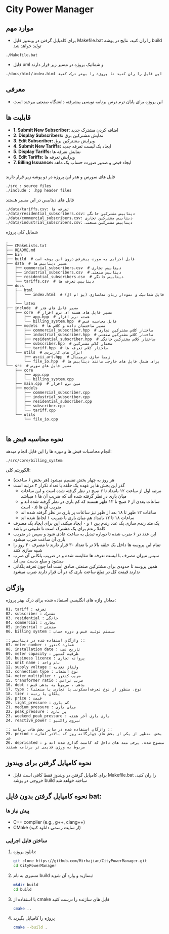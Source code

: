 # City Power Manager
## موارد مهم
- برای کامپایل گرفتن در ویندوز فایل Makefile.bat را ران کنید، نتایج در پوشه build تولید خواهد شد
```
./Makefile.bat
```
- فایل uml و شماتیک پروژه در مسیر زیر قرار دارند

```
./docs/html/index.html این فایل را ران کنید تا پروژه را بهتر درک کنید
```
## معرفی
- این پروژه برای پایان ترم درس برنامه نویسی پیشرفته دانشگاه صنعتی بیرجند است

## قابلیت ها
- **1. Submit New Subscriber:** اضافه کردن مشترک جدید
- **2. Display Subscribers:** نمایش مشترکین برق
- **3. Edit Subscriber:** ویرایش مشترکین برق
- **4. Submit New Tariffs:** ایجاد یک لیست تعرفه جدید
- **5. Display Tariffs:** نمایش تعرفه ها
- **6. Edit Tariffs:** ویرایش تعرفه ها
- **7. Billing Issuance:** ایجاد قبض و صدور صورت حساب یک ماهه

```
```
فایل های سورس و هدر این پروژه در دو پوشه زیر قرار دارند
‍‍‍
```
./src : source files
./include : .hpp header files
```
فایل های دیتابیس در این مسیر هستند
‍‍‍
```
./data/tariffs.csv: تعرفه ها
./data/residential_subscribers.csv: دیتابیس مشترکین خانگی
./data/commercial_subscribers.csv: دیتابیس مشترکین تجاری
./data/industrial_subscribers.csv: دیتابیس مشترکین صنعتی
```
شمایل کلی پروژه

```
.
├── CMakeLists.txt
├── README.md
├── bin
├── build  # فایل اجرایی به صورت پیشرفض درون این پوشه است
├── data  # مسیر دیتابیس ها
│   ├── commercial_subscribers.csv  # دیتابیس تجاری
│   ├── industrial_subscribers.csv  # دیتابیس صنعتی
│   ├── residential_subscribers.csv  # دیتابیس خانگی
│   └── tariffs.csv  # دیتابیس تعرفه ها
├── docs
│   ├── html
│   │   └── index.html  # فایل شماتیک و نمودار زبان مدلسازی (یو ام ال)
│   │
│   └── latex
├── include  # مسیر فایل های هدر
│   ├── core  # مسیر فایل های هسته ای نرم افزار
│   │   ├── app.hpp  # هسته نرم افزار
│   │   └── billing_system.hpp  # فایل محاسبه قبض
│   ├── models  # مسیر ساختمان داده و کلاس ها
│   │   ├── commercial_subscriber.hpp  # ساختار کلاس مشترکین تجاری
│   │   ├── industrial_subscriber.hpp  # ساختار کلاس مشترکین صنعتی
│   │   ├── residential_subscriber.hpp  # ساختار کلاس مشترکین خانگی
│   │   ├── subscriber.hpp  # سختار کلاس مشترکین
│   │   └── tariff.hpp  # ساختار کلاس تعرفه ها
│   └── utils  # ابزار های کاربردی
│       ├── ascii_art.hpp  # زیبا سازی ترمینال
│       └── file_io.hpp  # برای هندل فایل های خارجی مانند دیتابیس ها
└── src  # مسیر فایل های سورس
    ├── core
    │   ├── app.cpp
    │   └── billing_system.cpp
    ├── main.cpp  # مین نرم افزار
    ├── models
    │   ├── commercial_subscriber.cpp
    │   ├── industrial_subscriber.cpp
    │   ├── residential_subscriber.cpp
    │   ├── subscriber.cpp
    │   └── tariff.cpp
    └── utils
        └── file_io.cpp


```

## نحوه محاسبه قبض ها
انجام محاسبات قبض ها و دوره ها را این فایل انجام میدهد:
```
./src/core/billing_system
```
الگوریتم کلی:
- هر روز به چهار بخش تقسیم میشود (هر بخش ۶ ساعت)
- گذر این بخش ها بر عهده یک حلقه با تعداد تکرار ۴ مرتبه است
    - مرتبه اول از ساعت ۱۲ بامداد تا ۶ صبح در نظر گرفته شده است و این ساعات میان باری در نظر گرفته شده اند که ضریب آن ها ۱ میباشد
    - ساعات بعدی از ۶ صبح تا ۱۲ ظهر هستند که کم باری در نظر گرفته شده اند و ضریب آن ها ۰.۵ است
    - ساعات ۱۲ ظهر تا ۱۸ بعد از ظهر نیز ساعات پر باری در نظر گرفته شده اند
    - ساعات ۱۸ تا ۱۲ بامداد هم میان باری با ضریب ۱ لحاظ شده اند
- یک متد رندم سازی یک عدد رندم بین ۱ و ۰ ایجاد میکند، این برای ایجاد یک مصرف کاملا رندم برای یک مشترک است تا طبیعی تر باشد
- این عدد در ۶ ضرب شده تا دوباره تبدیل به ساعت عادی شود و سپس در ضریب باری آن ساعت ضرب میشود
- تمام این پروسه ها داخل یک حلقه بالا تر با تعداد ۳۰ قرار دارند تا مصرف ۳۰ روز را شبیه سازی کنند
- سپس میزان مصرف با لیست تعرفه ها مقایسه شده و در ضریب پلکانی آن ضرب میشود و مبلغ بدست می آید
-  همین پروسه تا حدودی برای مشترکین صنعتی صادق است اما چون تعرفه پلکانی ندارند 
قیمت کل در مبلغ ساعت باری که در آن قرار دارند ضرب میشود

## واژگان
معادل واژه های انگلیسی استفاده شده برای درک بهتر پروژه:
```
01. tariff : تعرفه
02. subscriber : مشترک
03. residential : خانگی
04. commercial : تجاری
05. industrial : صنعتی
06. billing system : سیستم تولید قبض و دوره حساب

:: واژگان استفاده شده در دیتابیس ::
07. meter number : شماره کنتور
08. installation date :‌ تاریخ نصب
09. meter capacity : ظرفیت کنتور
10. business licence : پروانه تجاری
11. unit name : نام واحد
12. supply voltage : ولتاژ تغذیه
13. connection type : نوع انشعاب
14. meter multiplier : ضریب کنتور
15. transformer ratio : ضریب ترانس
16. debt : بدهی ، مربوط به بدهی قبض
17. type : نوع، منظور از نوع تعرفه(مسکونی یا تجاری یا صنعتی)
18. tier : پلکان یا رتبه
19. price : قیمت
20. light_pressure : کم باری
21. medium_pressure : میان باری
22. peak_pressure : پر باری
23. weekend_peak_pressure : باری باری آخر هفته
24. reactive_power : نیروی راکتیو

:: واژگان استفاده شده در سایر بخش های برنامه ::
25. period : بخش، منظور از یکی از بخش های چهارگانه روز که بالاتر اشاره شد
26. depricated : منسوخ شده، برخی متد های داخل کد کامنت گذاری شده اند و مربوط به ورژن قدیمی تر برنامه هستند
```
## نحوه کامپایل گرفتن برای ویندوز
- برای کامپایل گرفتن در ویندوز فقط کافی است فایل Makefile.bat را ران کنید، خروجی در پوشه build ساخته خواهد شد

## نحوه کامپایل گرفتن بدون فایل bat:

### پیش نیاز ها

- C++ compiler (e.g., g++, clang++)
- CMake (از سایت رسمی دانلود کنید)

### ساختن فایل اجرایی

1. دانلود پروژه:
    ```sh
    git clone https://github.com/Mirhajian/CityPowerManager.git
    cd CityPowerManager
    ```

3. مسیری به نام build بسازید و وارد آن شوید:

    ```sh
    mkdir build
    cd build
    ```

3. با استفاده از cmake فایل های سازنده را درست کنید

    ```sh
    cmake ..
    ```

4. پروژه را کامپایل بگیرید

    ```sh
    cmake --build .
    ```

